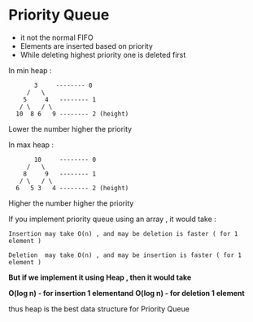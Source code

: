 # Priority Queue

- it not the normal FIFO
- Elements are inserted based on priority
- While deleting highest priority one is deleted first
 

In min heap :

           3     -------- 0
         /   \
        5     4   -------- 1
       / \   / \ 
      10  8 6   9 -------- 2 (height)

Lower the number higher the priority


In max heap :

           10     -------- 0
         /   \
        8     9   -------- 1
       / \   / \ 
      6   5 3   4 -------- 2 (height)

Higher the number higher the priority


If you implement priority queue using an array , it would take :

    Insertion may take O(n) , and may be deletion is faster ( for 1 element )

    Deletion  may take O(n) , and may be insertion is faster ( for 1 element )


**But if we implement it using Heap , then it would take** 
 
**O(log n) - for insertion 1 elementand**
**O(log n) - for deletion 1 element**

 
 thus heap is the best data structure for Priority Queue



